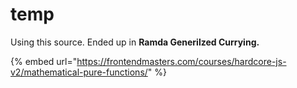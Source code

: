 # temp

Using this source. Ended up in **Ramda Generilzed Currying.**

{% embed url="https://frontendmasters.com/courses/hardcore-js-v2/mathematical-pure-functions/" %}

